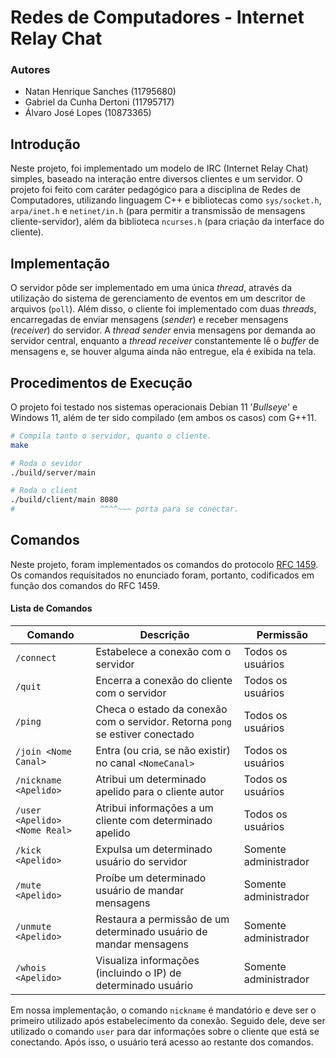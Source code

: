 # Redes de Computadores - Internet Relay Chat

### Autores

- Natan Henrique Sanches (11795680)
- Gabriel da Cunha Dertoni (11795717)
- Álvaro José Lopes (10873365)

## Introdução

Neste projeto, foi implementado um modelo de IRC (Internet Relay Chat) simples, baseado na interação entre diversos clientes e um servidor. O projeto foi feito com caráter pedagógico para a disciplina de Redes de Computadores, utilizando linguagem C++ e bibliotecas como `sys/socket.h`, `arpa/inet.h` e `netinet/in.h` (para permitir a transmissão de mensagens cliente-servidor), além da biblioteca `ncurses.h` (para criação da interface do cliente).

## Implementação

O servidor pôde ser implementado em uma única _thread_, através da utilização do sistema de gerenciamento de eventos em um descritor de arquivos (`poll`). Além disso, o cliente foi implementado com duas _threads_, encarregadas de enviar mensagens (_sender_) e receber mensagens (_receiver_) do servidor. A _thread sender_ envia mensagens por demanda ao servidor central, enquanto a _thread receiver_ constantemente lê o _buffer_ de mensagens e, se houver alguma ainda não entregue, ela é exibida na tela.

## Procedimentos de Execução

O projeto foi testado nos sistemas operacionais Debian 11 '_Bullseye_' e Windows 11, além de ter sido compilado (em ambos os casos) com G++11.

```bash
# Compila tanto o servidor, quanto o cliente.
make

# Roda o sevidor
./build/server/main

# Roda o client
./build/client/main 8080
#                   ^^^^~~~ porta para se conectar.
```

## Comandos

Neste projeto, foram implementados os comandos do protocolo [RFC 1459](https://datatracker.ietf.org/doc/html/rfc1459). Os comandos requisitados no enunciado foram, portanto, codificados em função dos comandos do RFC 1459.

#### Lista de Comandos

|**Comando**|**Descrição**|**Permissão**|
|-----------|-------------|-------------|
|`/connect`|Estabelece a conexão com o servidor|Todos os usuários|
|`/quit`|Encerra a conexão do cliente com o servidor|Todos os usuários|
|`/ping`|Checa o estado da conexão com o servidor. Retorna `pong` se estiver conectado|Todos os usuários|
|`/join <Nome Canal>`|Entra (ou cria, se não existir) no canal `<NomeCanal>`|Todos os usuários|
|`/nickname <Apelido>`|Atribui um determinado apelido para o cliente autor|Todos os usuários|
|`/user <Apelido> <Nome Real>`|Atribui informações a um cliente com determinado apelido|Todos os usuários|
|`/kick <Apelido>`|Expulsa um determinado usuário do servidor|Somente administrador|
|`/mute <Apelido>`|Proíbe um determinado usuário de mandar mensagens|Somente administrador|
|`/unmute <Apelido>`|Restaura a permissão de um determinado usuário de mandar mensagens|Somente administrador|
|`/whois <Apelido>`|Visualiza informações (incluindo o IP) de determinado usuário|Somente administrador|

Em nossa implementação, o comando `nickname` é mandatório e deve ser o primeiro utilizado após estabelecimento da conexão. Seguido dele, deve ser utilizado o comando `user` para dar informações sobre o cliente que está se conectando. Após isso, o usuário terá acesso ao restante dos comandos.
